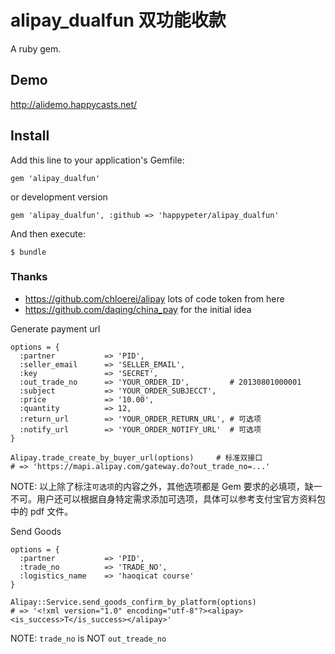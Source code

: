 # alipay_dualfun 双功能收款

A ruby gem.

## Demo

http://alidemo.happycasts.net/

## Install

Add this line to your application's Gemfile:

    gem 'alipay_dualfun'


or development version

    gem 'alipay_dualfun', :github => 'happypeter/alipay_dualfun'

And then execute:

    $ bundle

### Thanks

- <https://github.com/chloerei/alipay> lots of code token from here
- <https://github.com/daqing/china_pay> for the initial idea


Generate payment url

    options = {
      :partner           => 'PID',
      :seller_email      => 'SELLER_EMAIL',
      :key               => 'SECRET',
      :out_trade_no      => 'YOUR_ORDER_ID',         # 20130801000001
      :subject           => 'YOUR_ORDER_SUBJECCT', 
      :price             => '10.00',
      :quantity          => 12,
      :return_url        => 'YOUR_ORDER_RETURN_URL', # 可选项
      :notify_url        => 'YOUR_ORDER_NOTIFY_URL'  # 可选项
    }

    Alipay.trade_create_by_buyer_url(options)     # 标准双接口
    # => 'https://mapi.alipay.com/gateway.do?out_trade_no=...'

NOTE: 以上除了标注`可选项`的内容之外，其他选项都是 Gem 要求的必填项，缺一不可。用户还可以根据自身特定需求添加可选项，具体可以参考支付宝官方资料包中的 pdf 文件。

Send Goods

    options = {
      :partner           => 'PID',
      :trade_no          => 'TRADE_NO',
      :logistics_name    => 'haoqicat course'
    }

    Alipay::Service.send_goods_confirm_by_platform(options)
    # => '<!xml version="1.0" encoding="utf-8"?><alipay><is_success>T</is_success></alipay>'

NOTE: `trade_no` is NOT `out_treade_no`
